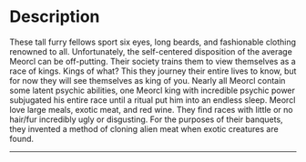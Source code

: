 # Description
These tall furry fellows sport six eyes, long beards, and fashionable clothing renowned to all. Unfortunately, the self-centered disposition of the average Meorcl can be off-putting. Their society trains them to view themselves as a race of kings. Kings of what? This they journey their entire lives to know, but for now they will see themselves as king of you. Nearly all Meorcl contain some latent psychic abilities, one Meorcl king with incredible psychic power subjugated his entire race until a ritual put him into an endless sleep. Meorcl love large meals, exotic meat, and red wine. They find races with little or no hair/fur incredibly ugly or disgusting. For the purposes of their banquets, they invented a method of cloning alien meat when exotic creatures are found.

---
